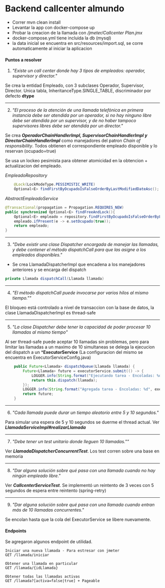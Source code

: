# Backend callcenter almundo

- Correr mvn clean install
- Levantar la app con docker-compose up
- Probar la creacion de la llamada con */jmeter/Callcenter Plan.jmx*
- docker-compose.yml tiene incluida la db (mysql)
- la data inicial se encuentra en src/resources/import.sql, se corre automaticamente al iniciar la aplicacion

#### Puntos a resolver

1. *"Existe un call center donde hay 3 tipos de empleados: operador, supervisor
 y director."*
 
Se crea la entidad Empleado, con 3 subclases Operador, Supervisor, Director. Unica tabla, InheritanceType.SINGLE_TABLE, discriminador por defecto **dtype**
____ 

2. *"El proceso de la atención de una llamada telefónica en primera
  instancia debe ser atendida por un operador, si no hay ninguno libre debe
  ser atendida por un supervisor, y de no haber tampoco supervisores libres
  debe ser atendida por un director."*
  
Se crea ***OperadorChainHandlerImpl, SupervisorChainHandlerImpl y DirectorChainHandlerImpl*** como manejadores del patron *Chain of responsibility*. Todos obtienen el correspondiente empleado disponible y lo reservan (ocupado=true)
 
Se usa un lockeo pesimista para obtener atomicidad en la obtencion + actualizacion del empleado. 


*EmpleadoRepository*
```java  
    @Lock(LockModeType.PESSIMISTIC_WRITE)
    Optional<E> findFirstByOcupadoIsFalseOrderByLastModifiedDateAsc();

```
*AbstractEmpleadoService*
```java
@Transactional(propagation = Propagation.REQUIRES_NEW)
public synchronized Optional<E> findFreeAndLock(){
    Optional<E> empleado = repository.findFirstByOcupadoIsFalseOrderByLastModifiedDateAsc();
    empleado.ifPresent(e -> e.setOcupado(true));
    return empleado;
}
```
____
3. *"Debe existir una clase Dispatcher encargada de manejar las
   llamadas, y debe contener el método dispatchCall para que las
   asigne a los empleados disponibles."*
    
 - Se crea LlamadaDispatcherImpl que encadena a los manejadores anteriores y se encarga del dispatch  
 
```java
private Llamada dispatchCall(Llamada llamada)
```
____
4. *"El método dispatchCall puede invocarse por varios hilos al mismo
     tiempo.""*
     
El bloqueo está controlado a nivel de transaccion con la base de datos, la clase LlamadaDispatcherImpl es thread-safe
____
5. *"La clase Dispatcher debe tener la capacidad de poder procesar 10
   llamadas al mismo tiempo"*
   
Al ser thread-safe puede aceptar 10 llamadas sin problemas, pero para limitar las llamadas a un maximo de 10 simultaneas se delega la ejecucion del dispatch a un ***ExecutorService** (La configuracion del mismo se encuentra en ExecutorServiceConfig.java)
```java
    public Future<Llamada> dispatchQueue(Llamada llamada) {
        Future<Llamada> future = executorService.submit(() -> {
            LOGGER.info(String.format("Ejecutando tarea - Encoladas: %d", executorService.getQueue().size()));
            return this.dispatch(llamada);
        });
        LOGGER.info(String.format("Agregada tarea - Encoladas: %d", executorService.getQueue().size()));
        return future;
    }
```
____
6. *"Cada llamada puede durar un tiempo aleatorio entre 5 y 10
     segundos."*
     
Para simular una espera de 5 y 10 segundos se duerme el thread actual. Ver ***LlamadaServiceImpl#realizarLlamada***
____
7. *"Debe tener un test unitario donde lleguen 10 llamadas.""*

Ver ***LlamadaDispatcherConcurrentTest***. Los test corren sobre una base en memoria
____
8. *"Dar alguna solución sobre qué pasa con una llamada cuando no hay
     ningún empleado libre."*
     
Ver ***CallcenterServiceTest***. Se implementó un reintento de 3 veces con 5 segundos de espera entre reintento (spring-retry)
____
9. *"Dar alguna solución sobre qué pasa con una llamada cuando entran
     más de 10 llamadas concurrentes."*
     
Se encolan hasta que la cola del ExecutorService se libere nuevamente.

#### Endpoints

Se agregaron algunos endpoint de utilidad.

```
Iniciar una nueva llamada - Para estresar con jmeter
GET /llamada/iniciar
```
```
Obtener una llamada en particular
GET /llamada/{idLlamada} 
```
```
Obtener todas las llamadas activas
GET /llamada?[activa=false|true] + Pageable
```
